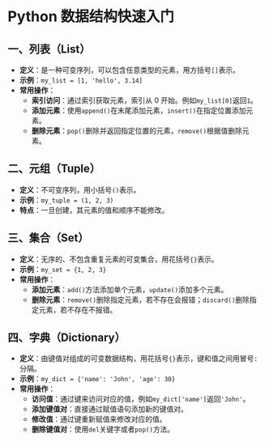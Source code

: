 # Python 数据结构快速入门

## 一、列表（List）
- **定义**：是一种可变序列，可以包含任意类型的元素，用方括号`[]`表示。
- **示例**：`my_list = [1, 'hello', 3.14]`
- **常用操作**：
    - **索引访问**：通过索引获取元素，索引从 0 开始。例如`my_list[0]`返回`1`。
    - **添加元素**：使用`append()`在末尾添加元素，`insert()`在指定位置添加元素。
    - **删除元素**：`pop()`删除并返回指定位置的元素，`remove()`根据值删除元素。

## 二、元组（Tuple）
- **定义**：不可变序列，用小括号`()`表示。
- **示例**：`my_tuple = (1, 2, 3)`
- **特点**：一旦创建，其元素的值和顺序不能修改。

## 三、集合（Set）
- **定义**：无序的、不包含重复元素的可变集合，用花括号`{}`表示。
- **示例**：`my_set = {1, 2, 3}`
- **常用操作**：
    - **添加元素**：`add()`方法添加单个元素，`update()`添加多个元素。
    - **删除元素**：`remove()`删除指定元素，若不存在会报错；`discard()`删除指定元素，若不存在不报错。

## 四、字典（Dictionary）
- **定义**：由键值对组成的可变数据结构，用花括号`{}`表示，键和值之间用冒号`:`分隔。
- **示例**：`my_dict = {'name': 'John', 'age': 30}`
- **常用操作**：
    - **访问值**：通过键来访问对应的值，例如`my_dict['name']`返回`'John'`。
    - **添加键值对**：直接通过赋值语句添加新的键值对。
    - **修改值**：通过键重新赋值来修改对应的值。
    - **删除键值对**：使用`del`关键字或者`pop()`方法。